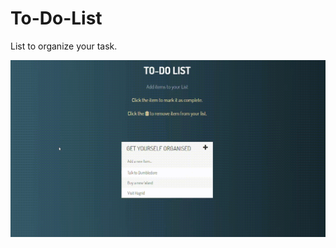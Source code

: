 # To-Do-List
List to organize your task.

![](https://github.com/ashexy/To-Do-List/blob/master/To-Do%20List%20Demo%20Video.gif)
